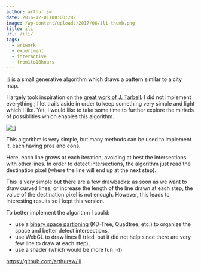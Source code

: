 ```yaml
---
author: arthur.sw
date: 2016-12-01T00:00:28Z
image: /wp-content/uploads/2017/06/ili-thumb.png
title: ili
url: /ili/
tags:
  - artwork
  - experiment
  - interactive
  - from1to18hours
---
```


[ili](https://arthursw.github.io/ili/) is a small generative algorithm which draws a pattern similar to a city map.

I largely took inspiration on the [great work of J. Tarbell](http://www.complexification.net/gallery/machines/substrate/index.php). I did not implement everything ; I let trails aside in order to keep something very simple and light which I like. Yet, I would like to take some time to further explore the miriads of possiblities which enables this algorithm.

[![ili](/wp-content/uploads/2017/06/ili.png)](https://arthursw.github.io/ili/)

This algorithm is very simple, but many methods can be used to implement it, each having pros and cons.

Here, each line grows at each iteration, avoiding at best the intersections with other lines. In order to detect intersections, the algorithm just read the destination pixel (where the line will end up at the next step).

This is very simple but there are a few drawbacks: as soon as we want to draw curved lines, or increase the length of the line drawn at each step, the value of the destination pixel is not enough. However, this leads to interesting results so I kept this version.

To better implement the algorithm I could:
 - use a [binary space partioning](https://en.wikipedia.org/wiki/Binary_space_partitioning) (KD-Tree, Quadtree, etc.) to organize the space and better detect intersections,
 - use WebGL to draw lines (I tried, but it did not help since there are very few line to draw at each step),
 - use a shader (which would be more fun ;-))

<https://github.com/arthursw/ili>